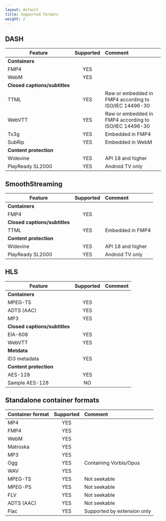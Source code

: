 ```yaml
---
layout: default
title: Supported formats
weight: 2
---
```


## DASH ##

| Feature | Supported    | Comment              |
|---------|:------------:|:---------------------|
| **Containers** |||
| FMP4                          | YES          ||
| WebM | YES ||
| **Closed&nbsp;captions/subtitles** |||
| TTML | YES | Raw or embedded in FMP4 according to ISO/IEC 14496-30 |
| WebVTT | YES | Raw or embedded in FMP4 according to ISO/IEC 14496-30 |
| Tx3g | YES | Embedded in FMP4 |
| SubRip | YES | Embedded in WebM |
| **Content protection**                  |||
| Widevine | YES | API 18 and higher |
| PlayReady SL2000                        | YES          | Android TV only      |

## SmoothStreaming ##

| Feature | Supported    | Comment              |
|---------|:------------:|:---------------------|
| **Containers**                          |||
| FMP4                          | YES          ||
| **Closed&nbsp;captions/subtitles**           |||
| TTML | YES | Embedded in FMP4 |
| **Content protection**                    |||
| Widevine | YES | API 18 and higher |
| PlayReady SL2000                        | YES          | Android TV only      |

## HLS ##

| Feature | Supported    | Comment              |
|---------|:------------:|:---------------------|
| **Containers**                          |||
| MPEG-TS                                 | YES          ||
| ADTS (AAC) | YES ||
| MP3 | YES ||
| **Closed&nbsp;captions/subtitles**           |||
| EIA-608 | YES ||
| WebVTT                                  | YES          ||
| **Metdata** |||
| ID3 metadata                            | YES          ||
| **Content protection**                  |||
| AES-128                                 | YES          ||
| Sample AES-128 | NO ||

## Standalone container formats ##

| Container format | Supported    | Comment              |
|------------------|:------------:|:---------------------|
| MP4 | YES ||
| FMP4 | YES ||
| WebM| YES ||
| Matroska| YES ||
| MP3 | YES ||
| Ogg | YES | Containing Vorbis/Opus |
| WAV | YES ||
| MPEG-TS | YES | Not seekable |
| MPEG-PS | YES | Not seekable |
| FLV | YES | Not seekable |
| ADTS (AAC) | YES | Not seekable |
| Flac | YES | Supported by extension only |
